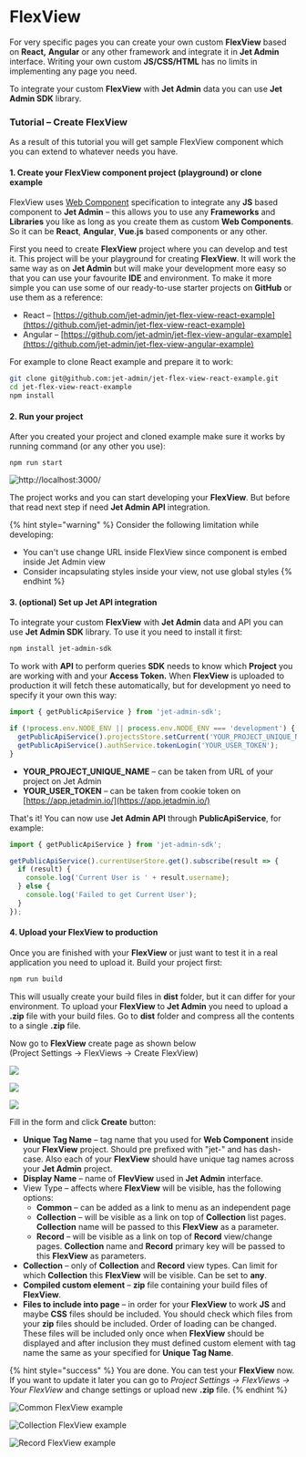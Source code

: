 # FlexView

For very specific pages you can create your own custom **FlexView** based on **React,** **Angular** or any other framework and integrate it in **Jet Admin** interface. Writing your own custom **JS/CSS/HTML** has no limits in implementing any page you need.

To integrate your custom **FlexView** with **Jet Admin** data you can use **Jet Admin SDK** library.

### Tutorial – Create FlexView

As a result of this tutorial you will get sample FlexView component which you can extend to whatever needs you have.

#### 1. Create your FlexView component project \(playground\) or clone example

FlexView uses [Web Component](https://www.webcomponents.org/introduction) specification to integrate any **JS** based component to **Jet Admin** – this allows you to use any **Frameworks** and **Libraries** you like as long as you create them as custom **Web Components**. So it can be **React**, **Angular**, **Vue.js** based components or any other.

First you need to create **FlexView** project where you can develop and test it. This project will be your playground for creating **FlexView**. It will work the same way as on **Jet Admin** but will make your development more easy so that you can use your favourite **IDE** and environment. To make it more simple you can use some of our ready-to-use starter projects on **GitHub** or use them as a reference:

* React – [https://github.com/jet-admin/jet-flex-view-react-example](https://github.com/jet-admin/jet-flex-view-react-example)
* Angular – [https://github.com/jet-admin/jet-flex-view-angular-example](https://github.com/jet-admin/jet-flex-view-angular-example)

For example to clone React example and prepare it to work:

```bash
git clone git@github.com:jet-admin/jet-flex-view-react-example.git
cd jet-flex-view-react-example
npm install
```

#### 2. Run your project

After you created your project and cloned example make sure it works by running command \(or any other you use\):

```text
npm run start
```

![http://localhost:3000/](../.gitbook/assets/image%20%281%29.png)

The project works and you can start developing your **FlexView**. But before that read next step if need **Jet Admin API** integration.

{% hint style="warning" %}
Consider the following limitation while developing:

* You can't use change URL inside FlexView since component is embed inside Jet Admin view
* Consider incapsulating styles inside your view, not use global styles
{% endhint %}

#### 3. \(optional\) Set up Jet API integration

To integrate your custom **FlexView** with **Jet Admin** data and API you can use **Jet Admin SDK** library. To use it you need to install it first:

```bash
npm install jet-admin-sdk
```

To work with **API** to perform queries **SDK** needs to know which **Project** you are working with and your **Access Token.** When **FlexView** is uploaded to production it will fetch these automatically, but for development yo need to specify it your own this way:

```javascript
import { getPublicApiService } from 'jet-admin-sdk';

if (!process.env.NODE_ENV || process.env.NODE_ENV === 'development') {
  getPublicApiService().projectsStore.setCurrent('YOUR_PROJECT_UNIQUE_NAME');
  getPublicApiService().authService.tokenLogin('YOUR_USER_TOKEN');
}
```

* **YOUR\_PROJECT\_UNIQUE\_NAME** – can be taken from URL of your project on Jet Admin
* **YOUR\_USER\_TOKEN** – can be taken from cookie token on [https://app.jetadmin.io/](https://app.jetadmin.io/)

That's it! You can now use **Jet Admin API** through **PublicApiService**, for example:

```typescript
import { getPublicApiService } from 'jet-admin-sdk';

getPublicApiService().currentUserStore.get().subscribe(result => {
  if (result) {
    console.log('Current User is ' + result.username);
  } else {
    console.log('Failed to get Current User');
  }
});
```

####  4. Upload your FlexView to production

Once you are finished with your **FlexView** or just want to test it in a real application you need to upload it. Build your project first:

```bash
npm run build
```

This will usually create your build files in **dist** folder, but it can differ for your environment. To upload your **FlexView** to **Jet Admin** you need to upload a **.zip** file with your build files. Go to **dist** folder and compress all the contents to a single **.zip** file.

Now go to **FlexView** create page as shown below   
\(Project Settings → FlexViews → Create FlexView\)

![](../.gitbook/assets/image%20%2842%29.png)

![](../.gitbook/assets/image%20%2845%29.png)

![](../.gitbook/assets/image%20%2834%29.png)

Fill in the form and click **Create** button:

* **Unique Tag Name** – tag name that you used for **Web Component** inside your **FlexView** project. Should pre prefixed with "jet-" and has dash-case. Also each of your **FlexView** should have unique tag names across your **Jet Admin** project.
* **Display Name** – name of **FlevView** used in **Jet Admin** interface.
* View Type – affects where **FlexView** will be visible, has the following options:
  * **Common** – can be added as a link to menu as an independent page
  * **Collection** – will be visible as a link on top of **Collection** list pages. **Collection** name will be passed to this **FlexView** as a parameter.
  * **Record** – will be visible as a link on top of **Record** view/change pages. **Collection** name and **Record** primary key will be passed to this **FlexView** as parameters.
* **Collection** – only of **Collection** and **Record** view types. Can limit for which **Collection** this **FlexView** will be visible. Can be set to **any**.
* **Compiled custom element** – **zip** file containing your build files of **FlexView**.
* **Files to include into page** – in order for your **FlexView** to work **JS** and maybe **CSS** files should be included. You should check which files from your **zip** files should be included. Order of loading can be changed. These files will be included only once when **FlexView** should be displayed and after inclusion they must defined custom element with tag name the same as your specified for **Unique Tag Name**.

{% hint style="success" %}
You are done. You can test your **FlexView** now.  
If you want to update it later you can go to _Project Settings → FlexViews → Your FlexView_ and change settings or upload new **.zip** file.
{% endhint %}

![Common FlexView example](../.gitbook/assets/image%20%2855%29.png)

![Collection FlexView example](../.gitbook/assets/image%20%286%29.png)

![Record FlexView example](../.gitbook/assets/image%20%2853%29.png)

### 

